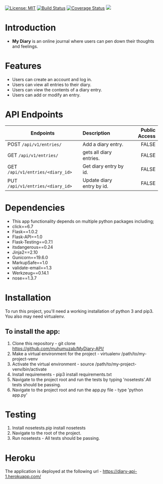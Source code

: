 [![License: MIT](https://img.shields.io/badge/License-MIT-yellow.svg)](https://opensource.org/licenses/MIT) [![Build Status](https://travis-ci.org/muhumuzab/MyDiary-API.svg?branch=develop)](https://travis-ci.org/muhumuzab/MyDiary-API) [![Coverage Status](https://coveralls.io/repos/github/muhumuzab/MyDiary-API/badge.svg?branch=develop)](https://coveralls.io/github/muhumuzab/MyDiary-API?branch=develop) <a href="https://codeclimate.com/github/codeclimate/codeclimate/maintainability"><img src="https://api.codeclimate.com/v1/badges/a99a88d28ad37a79dbf6/maintainability" /></a>

# Introduction

* **My Diary** is an online journal where users can pen down their thoughts and feelings.  

# Features

* Users can create an account and log in. 
* Users can view all entries to their diary. 
* Users can view the contents of a diary entry. 
* Users can add or modify an entry. 
  
# API Endpoints

|  Endpoints | Description  | Public Access |
| --- | :--- | ---: |
| POST  `/api/v1/entries/`  | Add a diary entry.| FALSE
| GET  `/api/v1/entries/`   | gets all diary entries.| FALSE
| GET  `/api/v1/entries/<diary_id>`  | Get diary entry by id. | FALSE
| PUT  `/api/v1/entries/<diary_id>`  | Update diary entry by id. | FALSE


# Dependencies

* This app functionality depends on multiple python packages including;
* click==6.7
* Flask==1.0.2
* Flask-API==1.0
* Flask-Testing==0.7.1
* itsdangerous==0.24
* Jinja2==2.10
* Gunicorn==19.6.0
* MarkupSafe==1.0
* validate-email==1.3
* Werkzeug==0.14.1
* nose==1.3.7

# Installation
To run this project, you'll need a working installation of python 3 and pip3. You also may need virtualenv.

## To install the app:
1. Clone this repository - git clone https://github.com/muhumuzab/MyDiary-API/
2. Make a virtual environment for the project - virtualenv /path/to/my-project-venv
3. Activate the virtual environment - source /path/to/my-project-venv/bin/activate
4. Install requirements - pip3 install requirements.txt
5. Navigate to the project root and run the tests by typing 'nosetests'.All tests should be passing.
6. Navigate to the project root and run the app.py file - type 'python app.py'



# Testing

1. Install nosetests.pip install nosetests
2. Navigate to the root of the project.
3. Run nosetests - All tests should be passing.

# Heroku

The application is deployed at the following url - https://diary-api-1.herokuapp.com/